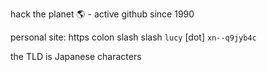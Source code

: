hack the planet 🌎 - active github since 1990

personal site: https colon slash slash `lucy` [dot] `xn--q9jyb4c`

the TLD is Japanese characters
